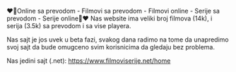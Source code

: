 ❤️🍿Online sa prevodom - Filmovi sa prevodom - Filmovi online - Serije sa prevodom - Serije online🍿❤️
Nas website ima veliki broj filmova (14k), i serija (3.5k) sa prevodom i sa vise playera. 

Nas sajt je jos uvek u beta fazi, svakog dana radimo na tome da unapredimo svoj sajt da bude omugceno svim korisnicima da gledaju bez problema.

Nas jedini sajt (.net): https://www.filmoviserije.net/home
